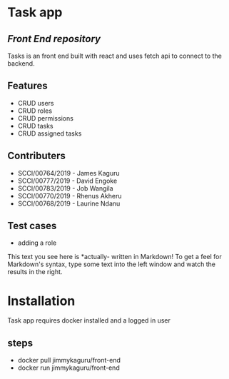 # Task app
## _Front End repository_


Tasks is an front end built with react and uses fetch api to connect to the backend.


## Features

- CRUD users
- CRUD roles
- CRUD permissions
- CRUD tasks
- CRUD assigned tasks

## Contributers

- SCCI/00764/2019 - James Kaguru
- SCCI/00777/2019 - David Engoke
- SCCI/00783/2019 - Job Wangila
- SCCI/00770/2019 - Rhenus Akheru
- SCCI/00768/2019 - Laurine Ndanu


## Test cases
- adding a role

This text you see here is *actually- written in Markdown! To get a feel
for Markdown's syntax, type some text into the left window and
watch the results in the right.

# Installation

Task app requires docker installed and a logged in user
## steps
 - docker pull jimmykaguru/front-end
 - docker run jimmykaguru/front-end

